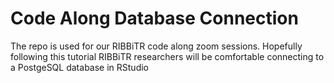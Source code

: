 # Code Along Database Connection

The repo is used for our RIBBiTR code along zoom sessions. Hopefully following this tutorial RIBBiTR researchers will be comfortable connecting to a PostgeSQL database in RStudio
